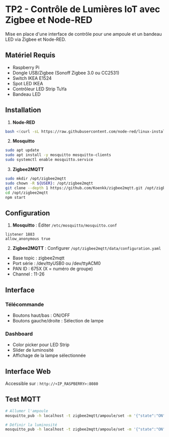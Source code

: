 # TP2 - Contrôle de Lumières IoT avec Zigbee et Node-RED

Mise en place d'une interface de contrôle pour une ampoule et un bandeau LED via Zigbee et Node-RED.

## Matériel Requis

- Raspberry Pi
- Dongle USB/Zigbee (Sonoff Zigbee 3.0 ou CC2531)
- Switch IKEA E1524
- Spot LED IKEA 
- Contrôleur LED Strip TuYa
- Bandeau LED

## Installation

1. **Node-RED**
```bash
bash <(curl -sL https://raw.githubusercontent.com/node-red/linux-installers/master/deb/update-nodejs-and-nodered)
```

2. **Mosquitto**
```bash
sudo apt update
sudo apt install -y mosquitto mosquitto-clients
sudo systemctl enable mosquitto.service
```

3. **Zigbee2MQTT**
```bash
sudo mkdir /opt/zigbee2mqtt
sudo chown -R ${USER}: /opt/zigbee2mqtt
git clone --depth 1 https://github.com/Koenkk/zigbee2mqtt.git /opt/zigbee2mqtt
cd /opt/zigbee2mqtt
npm start
```

## Configuration

1. **Mosquitto** : Éditer `/etc/mosquitto/mosquitto.conf`
```
listener 1883
allow_anonymous true
```

2. **Zigbee2MQTT** : Configurer `/opt/zigbee2mqtt/data/configuration.yaml`
- Base topic : zigbee2mqtt
- Port série : /dev/ttyUSB0 ou /dev/ttyACM0
- PAN ID : 675X (X = numéro de groupe)
- Channel : 11-26

## Interface

### Télécommande
- Boutons haut/bas : ON/OFF
- Boutons gauche/droite : Sélection de lampe

### Dashboard
- Color picker pour LED Strip
- Slider de luminosité
- Affichage de la lampe sélectionnée

## Interface Web

Accessible sur : `http://<IP_RASPBERRY>:8080`

## Test MQTT

```bash
# Allumer l'ampoule
mosquitto_pub -h localhost -t zigbee2mqtt/ampoule/set -m '{"state":"ON"}'

# Définir la luminosité
mosquitto_pub -h localhost -t zigbee2mqtt/ampoule/set -m '{"state":"ON","brightness": 120}'
```